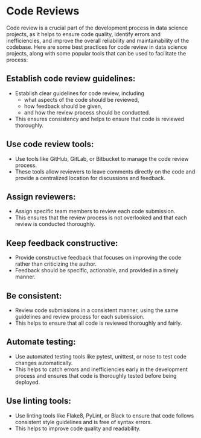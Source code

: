 # Code Reviews
Code review is a crucial part of the development process in data science projects, as it helps to ensure code quality, identify errors and inefficiencies, and improve the overall reliability and maintainability of the codebase. Here are some best practices for code review in data science projects, along with some popular tools that can be used to facilitate the process:

## Establish code review guidelines: 
- Establish clear guidelines for code review, including 
  - what aspects of the code should be reviewed,
  - how feedback should be given, 
  - and how the review process should be conducted.
- This ensures consistency and helps to ensure that code is reviewed thoroughly.

## Use code review tools:
- Use tools like GitHub, GitLab, or Bitbucket to manage the code review process. 
- These tools allow reviewers to leave comments directly on the code and provide a centralized location for discussions and feedback.

## Assign reviewers: 
- Assign specific team members to review each code submission. 
- This ensures that the review process is not overlooked and that each review is conducted thoroughly.

## Keep feedback constructive: 
- Provide constructive feedback that focuses on improving the code rather than criticizing the author.
- Feedback should be specific, actionable, and provided in a timely manner.

## Be consistent: 
- Review code submissions in a consistent manner, using the same guidelines and review process for each submission. 
- This helps to ensure that all code is reviewed thoroughly and fairly.

## Automate testing:
- Use automated testing tools like pytest, unittest, or nose to test code changes automatically.
- This helps to catch errors and inefficiencies early in the development process and ensures that code is thoroughly tested before being deployed.

##  Use linting tools:
- Use linting tools like Flake8, PyLint, or Black to ensure that code follows consistent style guidelines and is free of syntax errors. 
- This helps to improve code quality and readability.

